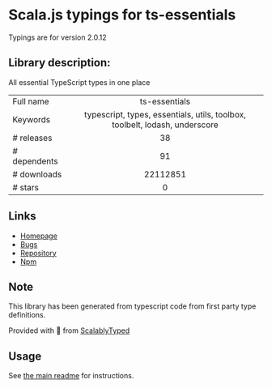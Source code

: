 
# Scala.js typings for ts-essentials

Typings are for version 2.0.12

## Library description:
All essential TypeScript types in one place

|                    |                 |
| ------------------ | :-------------: |
| Full name          | ts-essentials |
| Keywords           | typescript, types, essentials, utils, toolbox, toolbelt, lodash, underscore |
| # releases         | 38 |
| # dependents       | 91 |
| # downloads        | 22112851 |
| # stars            | 0 |

## Links
- [Homepage](https://github.com/krzkaczor/ts-essentials#readme)
- [Bugs](https://github.com/krzkaczor/ts-essentials/issues)
- [Repository](https://github.com/krzkaczor/ts-essentials)
- [Npm](https://www.npmjs.com/package/ts-essentials)
    


## Note
This library has been generated from typescript code from first party type definitions.

Provided with :purple_heart: from [ScalablyTyped](https://github.com/oyvindberg/ScalablyTyped)

## Usage
See [the main readme](../../readme.md) for instructions.


